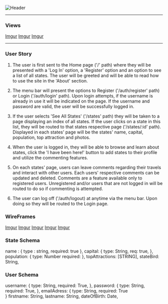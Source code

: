 ![Header](https://i.imgur.com/M2V1lhM.png) 


***

### Views 


[Imgur](https://i.imgur.com/tXuArBp.png)
[Imgur](https://i.imgur.com/MGyTY1D.png)
[Imgur](https://i.imgur.com/OUv87K4.png)



___

### User Story


1) The user is first sent to the Home page ('/' path) where they will be presented with a 'Log In' option, a 'Register' option and an option to see a list of all states. The user will be greeted and will be able to read how to use the site in the 'About' section. 

2) The menu bar will present the options to Register ('/auth/register' path) or Login ('/auth/login' path). Upon login attempts, if the username is already in use it will be indicated on the page. If the username and password are valid, the user will be successfully logged in.

3) If the user selects 'See All States' ('/states' path) they will be taken to a page displaying an index of all states. If the user clicks on a state in this list, they will be routed to that states respective page ('/states/:id' path). Displayed in each states' page will be the states' name, capital, population, top attraction and photos. 

4) When the user is logged in, they will be able to browse and learn about states, click the 'I have been here!' button to add states to their profile and utilize the commenting features. 

5) On each states' page, users can leave comments regarding their travels and interact with other users. Each users' respective comments can be updated and deleted. Comments are a feature available only to registered users. Unregistered and/or users that are not logged in will be routed to do so if commenting is attempted.

6) The user can log off ('/auth/logout) at anytime via the menu bar. Upon doing so they will be routed to the Login page.




### WireFrames
[Imgur](https://i.imgur.com/MpnQ7Rp.jpg)
[Imgur](https://i.imgur.com/Ja4shyo.jpg)
[Imgur](https://i.imgur.com/bNKrE9T.jpg)
[Imgur](https://i.imgur.com/pyq2xok.jpg)
[Imgur](https://i.imgur.com/HN9yTVs.jpg)



### State Schema

name : {
	type : string,
	required: true
},
capital: {
	type: String,
	req: true, 
},
population: {
	type: Number
	required: 
},
topAttractions: [STRING],
stateBird: String, 


### User Schema

username: {
	type: String,
	required: True, 
},
password: {
	type: String, 
	required: True, 
},
emailAdress: {
	type: String, 
	required: True  
} 
firstname: String, 
lastname: String,
dateOfBirth: Date,
